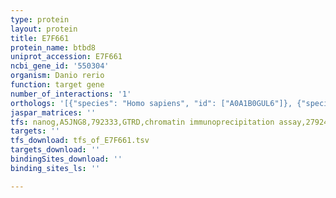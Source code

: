 ```yaml
---
type: protein
layout: protein
title: E7F661
protein_name: btbd8
uniprot_accession: E7F661
ncbi_gene_id: '550304'
organism: Danio rerio
function: target gene
number_of_interactions: '1'
orthologs: '[{"species": "Homo sapiens", "id": ["A0A1B0GUL6"]}, {"species": "Mus musculus", "id": ["A0A1D5RL96"]}, {"species": "Rattus norvegicus", "id": ["A0A452Q762"]}]'
jaspar_matrices: ''
tfs: nanog,A5JNG8,792333,GTRD,chromatin immunoprecipitation assay,27924024%5Buid%5D,No
targets: ''
tfs_download: tfs_of_E7F661.tsv
targets_download: ''
bindingSites_download: ''
binding_sites_ls: ''

---
```

